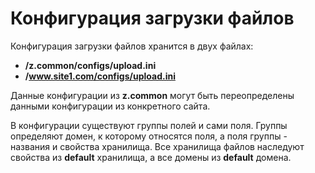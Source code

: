 # Конфигурация загрузки файлов #
Конфигурация загрузки файлов хранится в двух файлах:
  * **/z.common/configs/upload.ini**
  * **/www.site1.com/configs/upload.ini**

Данные конфигурации из **z.common** могут быть переопределены данными конфигурации из конкретного сайта.

В конфигурации существуют группы полей и сами поля. Группы определяют домен, к которому относятся поля, а поля группы - названия и свойства хранилища. Все хранилища файлов наследуют свойства из **default** хранилища, а все домены из **default** домена.